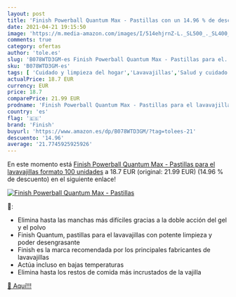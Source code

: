 ```yaml
---
layout: post
title: 'Finish Powerball Quantum Max - Pastillas con un 14.96 % de descuento'
date: 2021-04-21 19:15:50
image: 'https://m.media-amazon.com/images/I/514ehjrnZ-L._SL500_._SL400_.jpg'
comments: true
category: ofertas
author: 'tole.es'
slug: 'B078WTD3GM-es Finish Powerball Quantum Max - Pastillas para el...'
sku: 'B078WTD3GM-es'
tags: [ 'Cuidado y limpieza del hogar','Lavavajillas','Salud y cuidado personal','finish', ]
actualPrice: 18.7 EUR
currency: EUR
price: 18.7
comparePrice: 21.99 EUR
prodname: 'Finish Powerball Quantum Max - Pastillas para el lavavajillas  formato 100 unidades'
country: 'es'
flag: '🇪🇸'
brand: 'Finish'
buyurl: 'https://www.amazon.es/dp/B078WTD3GM/?tag=tolees-21'
descuento: '14.96'
average: '21.7745925925926'
---
```


En este momento está [Finish Powerball Quantum Max - Pastillas para el lavavajillas  formato 100 unidades](https://www.amazon.es/dp/B078WTD3GM/?tag=tolees-21) a 18.7 EUR (original: 21.99 EUR) (14.96 %  de descuento) en el siguiente enlace!

[![Finish Powerball Quantum Max - Pastillas](https://m.media-amazon.com/images/I/514ehjrnZ-L._SL500_._SL400_.jpg)](https://www.amazon.es/dp/B078WTD3GM/?tag=tolees-21)

🔎:

- Elimina hasta las manchas más difíciles gracias a la doble acción del gel y el polvo
- Finish Quantum, pastillas para el lavavajillas con potente limpieza y poder desengrasante
- Finish es la marca recomendada por los principales fabricantes de lavavajillas
- Actúa incluso en bajas temperaturas
- Elimina hasta los restos de comida más incrustados de la vajilla

[🛒 Aquí!!!](https://www.amazon.es/dp/B078WTD3GM/?tag=tolees-21)
